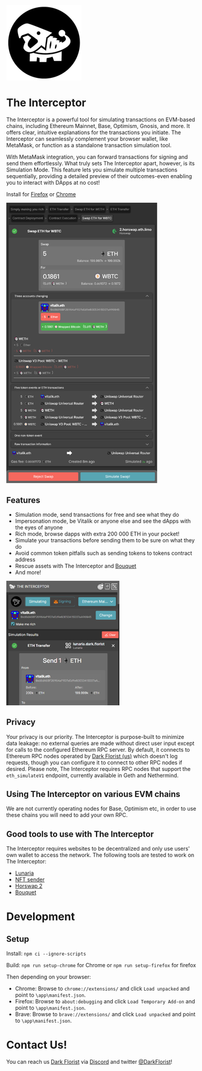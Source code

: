 <img src = "app/img/LOGOA_400x400.png" alt = "The cutest dino" style = "width: 200px;"/>

# The Interceptor
The Interceptor is a powerful tool for simulating transactions on EVM-based chains, including Ethereum Mainnet, Base, Optimism, Gnosis, and more. It offers clear, intuitive explanations for the transactions you initiate. The Interceptor can seamlessly complement your browser wallet, like MetaMask, or function as a standalone transaction simulation tool.

With MetaMask integration, you can forward transactions for signing and send them effortlessly. What truly sets The Interceptor apart, however, is its Simulation Mode. This feature lets you simulate multiple transactions sequentially, providing a detailed preview of their outcomes-even enabling you to interact with DApps at no cost!

Install for [Firefox](https://github.com/DarkFlorist/TheInterceptor/releases/download/v0.0.25/TheInterceptor-firefox-v0.0.25.xpi) or [Chrome](https://www.dark.florist/google-chrome-install)

<img src = "transaction_outcome.png" alt = "The cutest dino" style = "width: 400px;"/>

## Features
- Simulation mode, send transactions for free and see what they do
- Impersonation mode, be Vitalik or anyone else and see the dApps with the eyes of anyone
- Rich mode, browse dapps with extra 200 000 ETH in your pocket!
- Simulate your transactions before sending them to be sure on what they do
- Avoid common token pitfalls such as sending tokens to tokens contract address
- Rescue assets with The Interceptor and [Bouquet](https://bouquet.dark.florist/)
- And more!

<img src = "popup_view.png" alt = "The cutest dino" style = "width: 300px;"/>

## Privacy
Your privacy is our priority. The Interceptor is purpose-built to minimize data leakage: no external queries are made without direct user input except for calls to the configured Ethereum RPC server. By default, it connects to Ethereum RPC nodes operated by [Dark Florist (us)](https://www.dark.florist/) which doesn't log requests, though you can configure it to connect to other RPC nodes if desired. Please note, The Interceptor requires RPC nodes that support the `eth_simulateV1` endpoint, currently available in Geth and Nethermind.

## Using The Interceptor on various EVM chains
We are not currently operating nodes for Base, Optimism etc, in order to use these chains you will need to add your own RPC.

## Good tools to use with The Interceptor
The Interceptor requires websites to be decentralized and only use users' own wallet to access the network. The following tools are tested to work on The Interceptor:
- [Lunaria](https://lunaria.dark.florist/)
- [NFT sender](https://nftsender.dark.florist/)
- [Horswap 2](https://2.horswap.eth.limo/)
- [Bouquet](https://bouquet.dark.florist/)

# Development

## Setup

Install:
`npm ci --ignore-scripts`

Build:
`npm run setup-chrome` for Chrome or `npm run setup-firefox` for firefox

Then depending on your browser:
- Chrome: Browse to `chrome://extensions/` and click `Load unpacked` and point to `\app\manifest.json`.
- Firefox: Browse to `about:debugging` and click `Load Temporary Add-on` and point to `\app\manifest.json`.
- Brave: Browse to `brave://extensions/` and click `Load unpacked` and point to `\app\manifest.json`.

# Contact Us!
You can reach us [Dark Florist](https://www.dark.florist/) via [Discord](https://discord.gg/b66SwRZAbu) and twitter [@DarkFlorist](https://twitter.com/DarkFlorist)!
